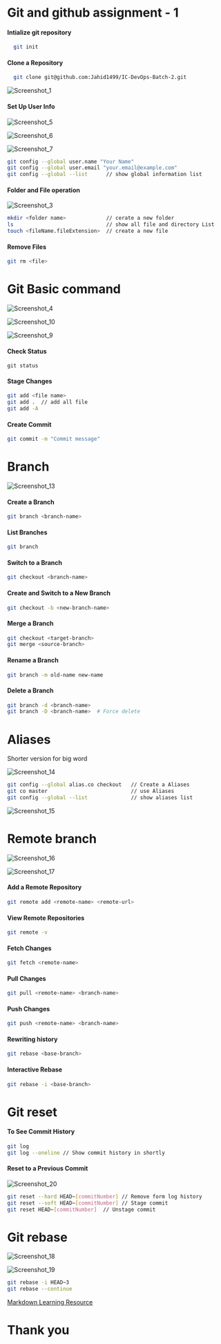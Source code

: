 # Git and github assignment - 1

#### Intialize git repository

```bash
  git init
```

#### Clone a Repository

```bash
  git clone git@github.com:Jahid1499/IC-DevOps-Batch-2.git
```

![Screenshot_1](https://github.com/obijzbo/IC-DevOps-Batch-2/assets/32175937/01e108d0-e98a-4a0d-afa7-60f0b3e421d3)

#### Set Up User Info

![Screenshot_5](https://github.com/obijzbo/IC-DevOps-Batch-2/assets/32175937/1c3c07b8-c494-4f2a-9a12-e222241478e8)

![Screenshot_6](https://github.com/obijzbo/IC-DevOps-Batch-2/assets/32175937/56d03dd6-64f3-4c90-9dd5-dc86b198ad30)

![Screenshot_7](https://github.com/obijzbo/IC-DevOps-Batch-2/assets/32175937/4283b6a5-512d-4698-abf0-130a74df0124)

```bash
git config --global user.name "Your Name"
git config --global user.email "your.email@example.com"
git config --global --list      // show global information list
```

#### Folder and File operation

![Screenshot_3](https://github.com/obijzbo/IC-DevOps-Batch-2/assets/32175937/5d367145-6cbe-4dbb-ae76-afa4a511bb84)

```bash
mkdir <folder name>             // cerate a new folder
ls                              // show all file and directory List
touch <fileName.fileExtension>  // create a new file
```

#### Remove Files

```bash
git rm <file>
```

# Git Basic command

![Screenshot_4](https://github.com/obijzbo/IC-DevOps-Batch-2/assets/32175937/3cc74074-87ca-4eee-8116-f8aa436d8a42)

![Screenshot_10](https://github.com/obijzbo/IC-DevOps-Batch-2/assets/32175937/9d220248-fe5e-4c74-8cd7-c0201c5d94c2)

![Screenshot_9](https://github.com/obijzbo/IC-DevOps-Batch-2/assets/32175937/da6adf40-af5e-48aa-af92-12a85cfb30b7)

#### Check Status

```bass
git status
```

#### Stage Changes

```bash
git add <file name>
git add .  // add all file
git add -A
```

#### Create Commit

```bash
git commit -m "Commit message"
```

# Branch

![Screenshot_13](https://github.com/obijzbo/IC-DevOps-Batch-2/assets/32175937/297383d5-6daa-46fb-bccb-f5cfa4e557ae)

#### Create a Branch

```bash
git branch <branch-name>
```

#### List Branches

```bash
git branch
```

#### Switch to a Branch

```bash
git checkout <branch-name>
```

#### Create and Switch to a New Branch

```bash
git checkout -b <new-branch-name>
```

#### Merge a Branch

```bash
git checkout <target-branch>
git merge <source-branch>
```

#### Rename a Branch

```bash
git branch -m old-name new-name
```

#### Delete a Branch

```bash
git branch -d <branch-name>
git branch -D <branch-name>  # Force delete
```

# Aliases

Shorter version for big word

![Screenshot_14](https://github.com/obijzbo/IC-DevOps-Batch-2/assets/32175937/f1147f82-2c09-433a-89b1-8f8c98cb32ec)

```bash
git config --global alias.co checkout   // Create a Aliases
git co master                           // use Aliases
git config --global --list              // show aliases list
```

![Screenshot_15](https://github.com/obijzbo/IC-DevOps-Batch-2/assets/32175937/1aa0a35c-e541-41b4-81a9-12860bf72c1d)

# Remote branch

![Screenshot_16](https://github.com/obijzbo/IC-DevOps-Batch-2/assets/32175937/e29b6a9d-b389-4ee1-bd72-e8056ec9b105)

![Screenshot_17](https://github.com/obijzbo/IC-DevOps-Batch-2/assets/32175937/be142c40-1f75-4f56-9ce5-1ccc9a200cc4)

#### Add a Remote Repository

```bash
git remote add <remote-name> <remote-url>
```

#### View Remote Repositories

```bash
git remote -v
```

#### Fetch Changes

```bash
git fetch <remote-name>
```

#### Pull Changes

```bash
git pull <remote-name> <branch-name>
```

#### Push Changes

```bash
git push <remote-name> <branch-name>
```

#### Rewriting history

```bash
git rebase <base-branch>
```

#### Interactive Rebase

```bash
git rebase -i <base-branch>
```

# Git reset

#### To See Commit History

```bash
git log
git log --oneline // Show commit history in shortly
```

#### Reset to a Previous Commit

![Screenshot_20](https://github.com/obijzbo/IC-DevOps-Batch-2/assets/32175937/2d1b3850-10c4-40a4-922b-9aadd0a0e877)

```bash
git reset --hard HEAD~[commitNumber] // Remove form log history
git reset --soft HEAD~[commitNumber] // Stage commit
git reset HEAD~[commitNumber]  // Unstage commit
```

# Git rebase

![Screenshot_18](https://github.com/obijzbo/IC-DevOps-Batch-2/assets/32175937/fe636272-2433-4cd0-a58c-f4ad83b0c9ba)

![Screenshot_19](https://github.com/obijzbo/IC-DevOps-Batch-2/assets/32175937/595c9872-01eb-4a44-98d0-6442ba0a4f89)

```bash
git rebase -i HEAD~3
git rebase --continue
```

[Markdown Learning Resource](https://gist.github.com/nikhilnayyar002/7a35e653d3d590e317c829243e73b110)

# Thank you
